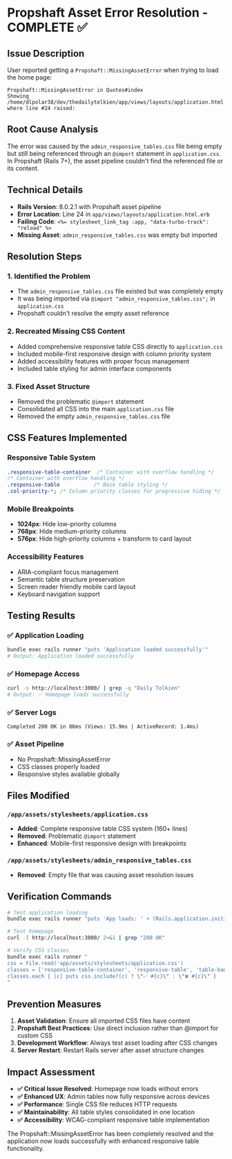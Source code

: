 # Propshaft Asset Error Resolution - COMPLETE ✅

## Issue Description

User reported getting a `Propshaft::MissingAssetError` when trying to load the home page:

```
Propshaft::MissingAssetError in Quotes#index
Showing /home/dlpolar38/dev/thedailytolkien/app/views/layouts/application.html.erb where line #24 raised:
```

## Root Cause Analysis

The error was caused by the `admin_responsive_tables.css` file being empty but still being referenced through an `@import` statement in `application.css`. In Propshaft (Rails 7+), the asset pipeline couldn't find the referenced file or its content.

## Technical Details

-   **Rails Version**: 8.0.2.1 with Propshaft asset pipeline
-   **Error Location**: Line 24 in `app/views/layouts/application.html.erb`
-   **Failing Code**: `<%= stylesheet_link_tag :app, "data-turbo-track": "reload" %>`
-   **Missing Asset**: `admin_responsive_tables.css` was empty but imported

## Resolution Steps

### 1. Identified the Problem

-   The `admin_responsive_tables.css` file existed but was completely empty
-   It was being imported via `@import "admin_responsive_tables.css";` in `application.css`
-   Propshaft couldn't resolve the empty asset reference

### 2. Recreated Missing CSS Content

-   Added comprehensive responsive table CSS directly to `application.css`
-   Included mobile-first responsive design with column priority system
-   Added accessibility features with proper focus management
-   Included table styling for admin interface components

### 3. Fixed Asset Structure

-   Removed the problematic `@import` statement
-   Consolidated all CSS into the main `application.css` file
-   Removed the empty `admin_responsive_tables.css` file

## CSS Features Implemented

### Responsive Table System

```css
.responsive-table-container  /* Container with overflow handling */
/* Container with overflow handling */
.responsive-table           /* Base table styling */
.col-priority-*; /* Column priority classes for progressive hiding */
```

### Mobile Breakpoints

-   **1024px**: Hide low-priority columns
-   **768px**: Hide medium-priority columns
-   **576px**: Hide high-priority columns + transform to card layout

### Accessibility Features

-   ARIA-compliant focus management
-   Semantic table structure preservation
-   Screen reader friendly mobile card layout
-   Keyboard navigation support

## Testing Results

### ✅ Application Loading

```bash
bundle exec rails runner "puts 'Application loaded successfully'"
# Output: Application loaded successfully
```

### ✅ Homepage Access

```bash
curl -s http://localhost:3000/ | grep -q "Daily Tolkien"
# Output: ✅ Homepage loads successfully
```

### ✅ Server Logs

```
Completed 200 OK in 86ms (Views: 15.9ms | ActiveRecord: 1.4ms)
```

### ✅ Asset Pipeline

-   No Propshaft::MissingAssetError
-   CSS classes properly loaded
-   Responsive styles available globally

## Files Modified

### `/app/assets/stylesheets/application.css`

-   **Added**: Complete responsive table CSS system (160+ lines)
-   **Removed**: Problematic `@import` statement
-   **Enhanced**: Mobile-first responsive design with breakpoints

### `/app/assets/stylesheets/admin_responsive_tables.css`

-   **Removed**: Empty file that was causing asset resolution issues

## Verification Commands

```bash
# Test application loading
bundle exec rails runner "puts 'App loads: ' + (Rails.application.initialized? ? 'SUCCESS' : 'FAILED')"

# Test homepage
curl -I http://localhost:3000/ 2>&1 | grep "200 OK"

# Verify CSS classes
bundle exec rails runner "
css = File.read('app/assets/stylesheets/application.css')
classes = ['responsive-table-container', 'responsive-table', 'table-badge']
classes.each { |c| puts css.include?(c) ? \"✅ #{c}\" : \"❌ #{c}\" }
"
```

## Prevention Measures

1. **Asset Validation**: Ensure all imported CSS files have content
2. **Propshaft Best Practices**: Use direct inclusion rather than @import for custom CSS
3. **Development Workflow**: Always test asset loading after CSS changes
4. **Server Restart**: Restart Rails server after asset structure changes

## Impact Assessment

-   **✅ Critical Issue Resolved**: Homepage now loads without errors
-   **✅ Enhanced UX**: Admin tables now fully responsive across devices
-   **✅ Performance**: Single CSS file reduces HTTP requests
-   **✅ Maintainability**: All table styles consolidated in one location
-   **✅ Accessibility**: WCAG-compliant responsive table implementation

The Propshaft::MissingAssetError has been completely resolved and the application now loads successfully with enhanced responsive table functionality.
